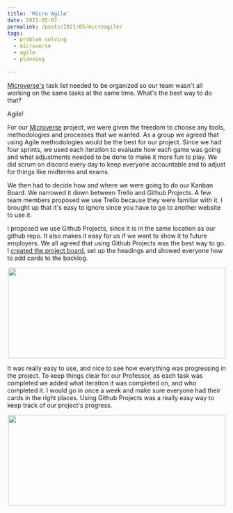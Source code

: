 ```yaml
---
title: 'Micro Agile'
date: 2021-05-07
permalink: /posts/2021/05/microagile/
tags:
  - problem solving
  - microverse
  - agile
  - planning
 
---
```


[Microverse's](https://jennithe.dev/portfolio/1-microverse/) task list needed to be organized so our team wasn't all working on the same tasks at the same time. What's the best way to do that?

Agile! 

For our [Microverse](https://jennithe.dev/portfolio/1-microverse/) project, we were given the freedom to choose any tools, methodologies and processes that we wanted. As a group we agreed that using Agile methodologies would be the best for our project. Since we had four sprints, we used each iteration to evaluate how each game was going and what adjustments needed to be done to make it more fun to play. We did scrum on discord every day to keep everyone accountable and to adjust for things like midterms and exams. 

We then had to decide how and where we were going to do our Kanban Board. We narrowed it down between Trello and Github Projects. A few team members proposed we use Trello because they were familiar with it. I brought up that it's easy to ignore since you have to go to another website to use it. 

I proposed we use Github Projects, since it is in the same location as our github repo. It also makes it easy for us if we want to show it to future employers. We all agreed that using Github Projects was the best way to go. I [created the project board](https://github.com/JenniTheDev/Microverse/projects/2), set up the headings and showed everyone how to add cards to the backlog. 

<p align="center">
<img width="500" height="208" src="http://jennithe.dev/images/microagile1.jpg">
</p>

It was really easy to use, and nice to see how everything was progressing in the project. To keep things clear for our Professor, as each task was completed we added what iteration it was completed on, and who completed it. I would go in once a week and make sure everyone had their cards in the right places. Using Github Projects was a really easy way to keep track of our project's progress. 

<p align="center">
<img width="500" height="208" src="http://jennithe.dev/images/microagile2.jpg">
</p>



